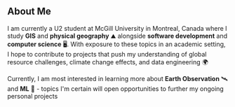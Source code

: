 ## About Me
I am currently a U2 student at McGill University in Montreal, Canada where I study **GIS** and **physical geography** ⛰️ alongside **software development** and **computer science** 🖥️. With exposure to these topics in an academic setting, I hope to contribute to projects that push my understanding of global resource challenges, climate change effects, and data engineering 🌍

Currently, I am most interested in learning more about **Earth Observation** 🛰️ and **ML** 🧠 - topics I'm certain will open opportunities to further my ongoing personal projects
